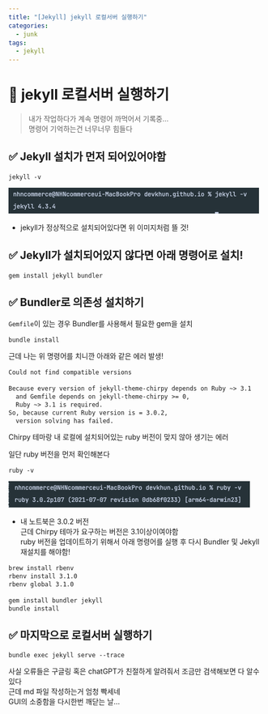 ```yaml
---
title: "[Jekyll] jekyll 로컬서버 실행하기"
categories:
  - junk 
tags:
  - jekyll
---
```


# 📌 jekyll 로컬서버 실행하기
> 내가 작업하다가 계속 명령어 까먹어서 기록중...    
> 명령어 기억하는건 너무너무 힘들다

## ✅ Jekyll 설치가 먼저 되어있어야함
```
jekyll -v
```
![jekyll 버전 확인](/assets/img/junk/20240927_01.png)

* jekyll가 정상적으로 설치되어있다면 위 이미지처럼 뜰 것!

## ✅ Jekyll가 설치되어있지 않다면 아래 명령어로 설치!
```
gem install jekyll bundler
```

## ✅ Bundler로 의존성 설치하기
`Gemfile`이 있는 경우 Bundler를 사용해서 필요한 gem을 설치
```
bundle install
```
근데 나는 위 명령어를 치니깐 아래와 같은 에러 발생!

```
Could not find compatible versions

Because every version of jekyll-theme-chirpy depends on Ruby ~> 3.1
  and Gemfile depends on jekyll-theme-chirpy >= 0,
  Ruby ~> 3.1 is required.
So, because current Ruby version is = 3.0.2,
  version solving has failed.
```
Chirpy 테마랑 내 로컬에 설치되어있는 ruby 버전이 맞지 않아 생기는 에러   

일단 ruby 버전을 먼저 확인해본다
```
ruby -v
```
![ruby 버전 확인](/assets/img/junk/20240927_02.png)

* 내 노트북은 3.0.2 버전   
근데 Chirpy 테마가 요구하는 버전은 3.1이상이여야함   
ruby 버전을 업데이트하기 위해서 아래 명령어를 실행 후 다시 Bundler 및 Jekyll 재설치를 해야함!

```
brew install rbenv
rbenv install 3.1.0
rbenv global 3.1.0

gem install bundler jekyll
bundle install
```

## ✅ 마지막으로 로컬서버 실행하기
```
bundle exec jekyll serve --trace
```
사실 오류들은 구글링 혹은 chatGPT가 친절하게 알려줘서 조금만 검색해보면 다 알수있다   
근데 md 파일 작성하는거 엄청 빡세네   
GUI의 소중함을 다시한번 깨닫는 날...
